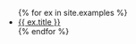 <link rel="stylesheet" href="./assets/github-style.css"/>

<ul>
{% for ex in site.examples %}
  <li><a href="{{ ex.url }}">{{ ex.title }}</a></li>
{% endfor %}
</ul>
